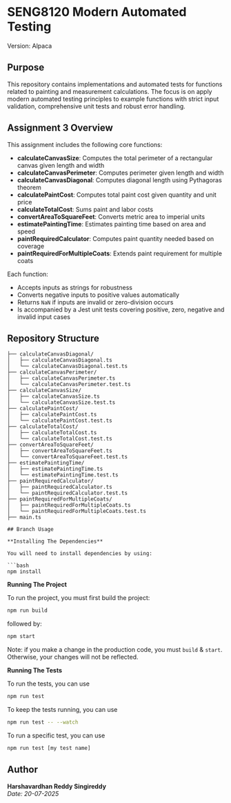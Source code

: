 # SENG8120 Modern Automated Testing 

Version: Alpaca

## Purpose

This repository contains implementations and automated tests for functions related to painting and measurement calculations. The focus is on apply modern automated testing principles to example functions with strict input validation, comprehensive unit tests and robust error handling.

## Assignment 3 Overview  

This assignment includes the following core functions:  
- **calculateCanvasSize**: Computes the total perimeter of a rectangular canvas given length and width
- **calculateCanvasPerimeter**: Computes perimeter given length and width  
- **calculateCanvasDiagonal**: Computes diagonal length using Pythagoras theorem  
- **calculatePaintCost**: Computes total paint cost given quantity and unit price  
- **calculateTotalCost**: Sums paint and labor costs  
- **convertAreaToSquareFeet**: Converts metric area to imperial units  
- **estimatePaintingTime**: Estimates painting time based on area and speed  
- **paintRequiredCalculator**: Computes paint quantity needed based on coverage  
- **paintRequiredForMultipleCoats**: Extends paint requirement for multiple coats

Each function:  
- Accepts inputs as strings for robustness  
- Converts negative inputs to positive values automatically  
- Returns `NaN` if inputs are invalid or zero-division occurs  
- Is accompanied by a Jest unit tests covering positive, zero, negative and invalid input cases

## Repository Structure

```
├── calculateCanvasDiagonal/
│   ├── calculateCanvasDiagonal.ts
│   └── calculateCanvasDiagonal.test.ts
├── calculateCanvasPerimeter/
│   ├── calculateCanvasPerimeter.ts
│   └── calculateCanvasPerimeter.test.ts
├── calculateCanvasSize/
│   ├── calculateCanvasSize.ts
│   └── calculateCanvasSize.test.ts
├── calculatePaintCost/
│   ├── calculatePaintCost.ts
│   └── calculatePaintCost.test.ts
├── calculateTotalCost/
│   ├── calculateTotalCost.ts
│   └── calculateTotalCost.test.ts
├── convertAreaToSquareFeet/
│   ├── convertAreaToSquareFeet.ts
│   └── convertAreaToSquareFeet.test.ts
├── estimatePaintingTime/
│   ├── estimatePaintingTime.ts
│   └── estimatePaintingTime.test.ts
├── paintRequiredCalculator/
│   ├── paintRequiredCalculator.ts
│   └── paintRequiredCalculator.test.ts
├── paintRequiredForMultipleCoats/
│   ├── paintRequiredForMultipleCoats.ts
│   └── paintRequiredForMultipleCoats.test.ts
├── main.ts

## Branch Usage

**Installing The Dependencies**

You will need to install dependencies by using:

```bash
npm install
```

**Running The Project**

To run the project, you must first build the project:

```bash
npm run build
```

followed by:

```bash
npm start
```

Note:  if you make a change in the production code, you must `build` & `start`.
Otherwise, your changes will not be reflected.

**Running The Tests**

To run the tests, you can use

```bash
npm run test
```

To keep the tests running, you can use

```bash
npm run test -- --watch
```

To run a specific test, you can use

```bash
npm run test [my test name]
```

## Author

**Harshavardhan Reddy Singireddy**  
*Date: 20-07-2025*